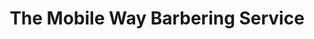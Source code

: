---
title: "The Mobile Way Barbering Service"
url: /portsmouth/the-mobile-way-barbering-service/
shop: Allgemein
---